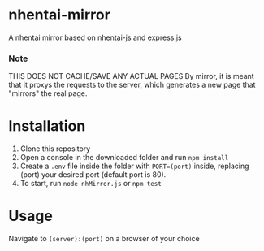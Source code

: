 # nhentai-mirror
A nhentai mirror based on nhentai-js and express.js

### Note
THIS DOES NOT CACHE/SAVE ANY ACTUAL PAGES
By mirror, it is meant that it proxys the requests to the server, which generates a new page that "mirrors" the real page.

Installation
=====
1) Clone this repository
2) Open a console in the downloaded folder and run ```npm install```
3) Create a ```.env``` file inside the folder with ```PORT=(port)``` inside, replacing (port) your desired port (default port is 80).
4) To start, run ```node nhMirror.js``` or ```npm test```

Usage
=====
Navigate to `(server):(port)` on a browser of your choice